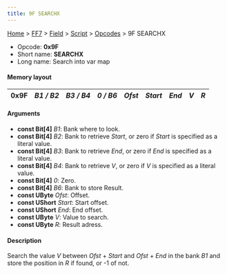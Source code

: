 ```yaml
---
title: 9F SEARCHX
---
```


[Home](/Main%20Page.md) > [FF7](/FF7.md) > [Field](/FF7/Field.md) > [Script](/FF7/Field/Script.md) > [Opcodes](/FF7/Field/Script/Opcodes.md) > 9F SEARCHX

-   Opcode: **0x9F**
-   Short name: **SEARCHX**
-   Long name: Search into var map

#### Memory layout

| 0x9F | *B1 / B2* | *B3 / B4* | *0 / B6* | *Ofst* | *Start* | *End* | *V* | *R* |
|------|-----------|-----------|----------|--------|---------|-------|-----|-----|

#### Arguments

-   **const Bit\[4\]** *B1*: Bank where to look.
-   **const Bit\[4\]** *B2*: Bank to retrieve *Start*, or zero if
    *Start* is specified as a literal value.
-   **const Bit\[4\]** *B3*: Bank to retrieve *End*, or zero if *End* is
    specified as a literal value.
-   **const Bit\[4\]** *B4*: Bank to retrieve *V*, or zero if *V* is
    specified as a literal value.
-   **const Bit\[4\]** *0*: Zero.
-   **const Bit\[4\]** *B6*: Bank to store Result.
-   **const UByte** *Ofst*: Offset.
-   **const UShort** *Start*: Start offset.
-   **const UShort** *End*: End offset.
-   **const UByte** *V*: Value to search.
-   **const UByte** *R*: Result adress.

#### Description

Search the value *V* between *Ofst* + *Start* and *Ofst* + *End* in the
bank *B1* and store the position in *R* if found, or -1 of not.
